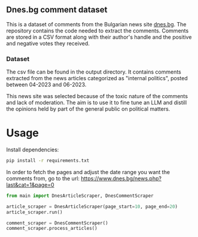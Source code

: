 ## Dnes.bg comment dataset

This is a dataset of comments from the Bulgarian news site [dnes.bg](https://dnes.bg/). The repository contains the code needed to extract the comments. Comments are stored in a CSV format along with their author's handle and the positive and negative votes they received.


### Dataset

The csv file can be found in the output directory. It contains comments extracted from the news articles categorized as "internal politics", posted between 04-2023 and 06-2023.

This news site was selected because of the toxic nature of the comments and lack of moderation. The aim is to use it to fine tune an LLM and distill the opinions held by part of the general public on political matters.

# Usage

Install dependencies:

```bash
pip install -r requirements.txt
```

In order to fetch the pages and adjust the date range you want the comments from, go to the url: https://www.dnes.bg/news.php?last&cat=1&page=0



```python
from main import DnesArticleScraper, DnesCommentScraper

article_scraper = DnesArticleScraper(page_start=10, page_end=20)
article_scraper.run()

comment_scraper = DnesCommentScraper()
comment_scraper.process_articles()

```